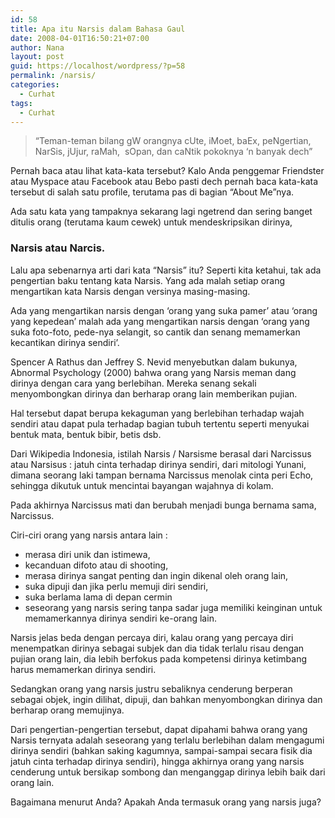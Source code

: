 ```yaml
---
id: 58
title: Apa itu Narsis dalam Bahasa Gaul
date: 2008-04-01T16:50:21+07:00
author: Nana
layout: post
guid: https://localhost/wordpress/?p=58
permalink: /narsis/
categories:
  - Curhat
tags:
  - Curhat
---
```

> “Teman-teman bilang gW orangnya cUte, iMoet, baEx, peNgertian, NarSis, jUjur, raMah,  sOpan, dan caNtik pokoknya ‘n banyak dech”

Pernah baca atau lihat kata-kata tersebut? Kalo Anda penggemar Friendster atau Myspace atau Facebook atau Bebo pasti dech pernah baca kata-kata tersebut di salah satu profile, terutama pas di bagian “About Me”nya.

Ada satu kata yang tampaknya sekarang lagi ngetrend dan sering banget ditulis orang (terutama kaum cewek) untuk mendeskripsikan dirinya,

### Narsis atau Narcis.

Lalu apa sebenarnya arti dari kata “Narsis” itu? Seperti kita ketahui, tak ada pengertian baku tentang kata Narsis. Yang ada malah setiap orang mengartikan kata Narsis dengan versinya masing-masing.

Ada yang mengartikan narsis dengan ‘orang yang suka pamer’ atau ‘orang yang kepedean’ malah ada yang mengartikan narsis dengan ‘orang yang suka foto-foto, pede-nya selangit, so cantik dan senang memamerkan kecantikan dirinya sendiri’.

Spencer A Rathus dan Jeffrey S. Nevid menyebutkan dalam bukunya, Abnormal Psychology (2000) bahwa orang yang Narsis meman dang dirinya dengan cara yang berlebihan. Mereka senang sekali menyombongkan dirinya dan berharap orang lain memberikan pujian.

Hal tersebut dapat berupa kekaguman yang berlebihan terhadap wajah sendiri atau dapat pula terhadap bagian tubuh tertentu seperti menyukai bentuk mata, bentuk bibir, betis dsb.

Dari Wikipedia Indonesia, istilah Narsis / Narsisme berasal dari Narcissus atau Narsisus : jatuh cinta terhadap dirinya sendiri, dari mitologi Yunani, dimana seorang laki tampan bernama Narcissus menolak cinta peri Echo,  
sehingga dikutuk untuk mencintai bayangan wajahnya di kolam.

Pada akhirnya Narcissus mati dan berubah menjadi bunga bernama sama, Narcissus.

Ciri-ciri orang yang narsis antara lain :

  * merasa diri unik dan istimewa,
  * kecanduan difoto atau di shooting,
  * merasa dirinya sangat penting dan ingin dikenal oleh orang lain,
  * suka dipuji dan jika perlu memuji diri sendiri,
  * suka berlama lama di depan cermin
  * seseorang yang narsis sering tanpa sadar juga memiliki keinginan untuk memamerkannya dirinya sendiri ke-orang lain.

Narsis jelas beda dengan percaya diri, kalau orang yang percaya diri menempatkan dirinya sebagai subjek dan dia tidak terlalu risau dengan pujian orang lain, dia lebih berfokus pada kompetensi dirinya ketimbang harus memamerkan dirinya sendiri.

Sedangkan orang yang narsis justru sebaliknya cenderung berperan sebagai objek, ingin dilihat, dipuji, dan bahkan menyombongkan dirinya dan berharap orang memujinya.

Dari pengertian-pengertian tersebut, dapat dipahami bahwa orang yang Narsis ternyata adalah seseorang yang terlalu berlebihan dalam mengagumi dirinya sendiri (bahkan saking kagumnya, sampai-sampai secara fisik dia jatuh cinta terhadap dirinya sendiri), hingga akhirnya orang yang narsis cenderung untuk bersikap sombong dan menganggap dirinya lebih baik dari orang lain.

Bagaimana menurut Anda? Apakah Anda termasuk orang yang narsis juga?